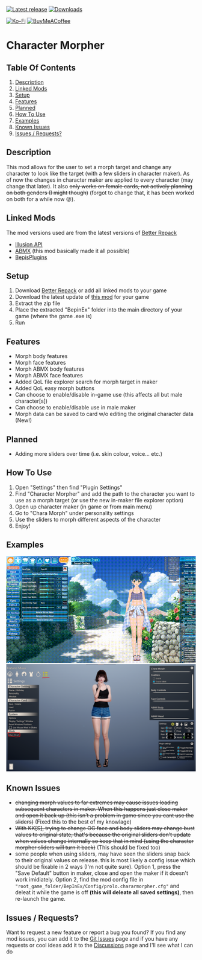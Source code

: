 [![Latest release](https://img.shields.io/github/release/Prolo1/Character-Morpher.svg?style=flat)](https://github.com/Prolo1/Character-Morpher/releases/latest)
[![Downloads](https://img.shields.io/github/downloads/Prolo1/Character-Morpher/total.svg?style=flat)](https://github.com/Prolo1/Character-Morpher/releases)

[![Ko-Fi](https://img.shields.io/badge/Ko--fi-F16061?style=for-the-badge&logo=ko-fi&logoColor=white)](https://ko-fi.com/prolo)
[![BuyMeACoffee](https://img.shields.io/badge/Buy%20Me%20a%20Coffee-ffdd00?style=for-the-badge&logo=buy-me-a-coffee&logoColor=black)](https://www.buymeacoffee.com/prolo)

# Character Morpher
## Table Of Contents
1. [Description](#description)
2. [Linked Mods](#linked-mods)
3. [Setup](#setup)
4. [Features](#features)
5. [Planned](#planned)
6. [How To Use](#how-to-use)
7. [Examples](#examples)
8. [Known Issues](#known-issues)
69. [Issues / Requests?](#issues)

## Description
This mod allows for the user to set a morph target and change any character to look like the target (with a few sliders in character maker). As of now the changes in character maker are applied to every character (may change that later). It also ~~only works on female cards, not actively planning on both genders (I might though)~~ (forgot to change that, it has been worked on both for a while now 😜).

## Linked Mods
The mod versions used are from the latest versions of [Better Repack](https://dl.betterrepack.com/public/)
* [Illusion API](https://github.com/IllusionMods/IllusionModdingAPI)
* [ABMX](https://github.com/ManlyMarco/ABMX) (this mod basically made it all possible)
* [BepisPlugins](https://github.com/IllusionMods/BepisPlugins)

## Setup
1. Download [Better Repack](https://dl.betterrepack.com/public/) or add all linked mods to your game
2. Download the latest update of [this mod](https://github.com/Prolo1/Character-Morpher/releases/latest/) for your game
3. Extract the zip file
4. Place the extracted "BepinEx" folder into the main directory of your game (where the game .exe is)
5. Run

## Features
 * Morph body features
 * Morph face features     
 * Morph ABMX body features
 * Morph ABMX face features
 * Added QoL file explorer search for morph target in maker
 * Added QoL easy morph buttons
 * Can choose to enable/disable in-game use (this affects all but male character[s])
 * Can choose to enable/disable use in male maker
 * Morph data can be saved to card w/o editing the original character data (New!)

## Planned
* Adding more sliders over time (i.e. skin colour, voice... etc.)

## How To Use
1. Open "Settings" then find "Plugin Settings"
2. Find "Character Morpher" and add the path to the character you want to use as a morph target (or use the new in-maker file explorer option)
3. Open up character maker (in game or from main menu)
4. Go to "Chara Morph" under personality settings
5. Use the sliders to morph different aspects of the character
69. Enjoy!

## Examples
![example gif](https://github.com/Prolo1/Example-images/blob/main/example%20chara%20morph%20v2.gif?raw=true)
![HS2 image](https://github.com/Prolo1/Example-images/blob/main/Screenshot%202022-03-29%20191817.png?raw=true)

## Known Issues
* ~~changing morph values to far extremes may cause issues loading subsequent characters in maker. When this happens just close maker and open it back up (this isn't a problem in game since you cant use the sliders)~~ (Fixed this to the best of my knowlage)
* ~~With KK[S], trying to change OG face and body sliders may change bust values to original state, that's because the original sliders don't update when values change internally so keep that in mind (using the character morpher sliders will turn it back)~~ (This should be fixed too)
* some people when using sliders, may have seen the sliders snap back to their original values on release. this is most likely a config issue which should be fixable in 2 ways (I'm not quite sure). Option 1, press the "Save Default" button in maker, close and open the maker if it doesn't work imidiately. Option 2, find the mod config file in `"root_game_folder/BepInEx/Config/prolo.chararmorpher.cfg"` and deleat it while the game is off **(this will deleate all saved settings)**, then re-launch the game.

## Issues / Requests? <a name="issues"></a>
Want to request a new feature or report a bug you found? If you find any mod issues, you can add it to the [Git Issues](https://github.com/Prolo1/Character-Morpher/issues) page and if you have any requests or cool ideas add it to the [Discussions](https://github.com/Prolo1/Character-Morpher/discussions) page and I'll see what I can do  

